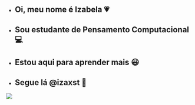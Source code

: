 - ## Oi, meu nome é Izabela 💗
- ## Sou estudante de Pensamento Computacional 💻
- ## Estou aqui para aprender mais 😃
- ## Segue lá @izaxst 💖
![](https://media1.tenor.com/m/Y2dvFI9XnPYAAAAC/rapunzel-tangled.gif)

